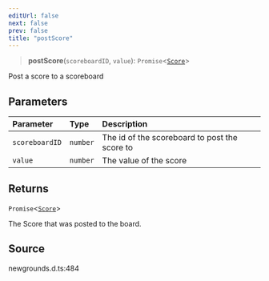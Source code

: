 ```yaml
---
editUrl: false
next: false
prev: false
title: "postScore"
---
```


> **postScore**(`scoreboardID`, `value`): `Promise`\<[`Score`](/api/type-aliases/score/)\>

Post a score to a scoreboard

## Parameters

| Parameter | Type | Description |
| :------ | :------ | :------ |
| `scoreboardID` | `number` | The id of the scoreboard to post the score to |
| `value` | `number` | The value of the score |

## Returns

`Promise`\<[`Score`](/api/type-aliases/score/)\>

The Score that was posted to the board.

## Source

newgrounds.d.ts:484
